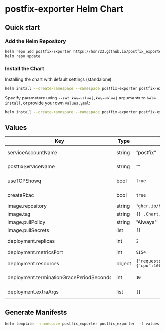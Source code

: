 # postfix-exporter Helm Chart

## Quick start

### Add the Helm Repository
```sh
helm repo add postfix-exporter https://hsn723.github.io/postfix_exporter
helm repo update
```

### Install the Chart

Installing the chart with default settings (standalone):

```sh
helm install --create-namespace --namespace postfix-exporter postfix-exporter postfix-exporter/postfix-exporter
```

Specify parameters using `--set key=value[,key=value]` arguments to `helm install`, or provide your own `values.yaml`:

```sh
helm install --create-namespace --namespace postfix-exporter postfix-exporter -f values.yaml postfix-exporter/postfix-exporter
```

## Values
| Key                                      | Type   | Default                                     | Description                               |
|------------------------------------------|--------|---------------------------------------------|-------------------------------------------|
| serviceAccountName                       | string | "postfix"                                   | The name for the service account          |
| postfixServiceName                       | string | ""                                          | The name for the postfix Service          |
| useTCPShowq                              | bool   | `true`                                      | The name for the postfix Service          |
| createRbac                               | bool   | `true`                                      | Whether to create RBAC resources          |
| image.repository                         | string | `"ghcr.io/hsn723/postfix_exporter"`         | Image repository to use                   |
| image.tag                                | string | `{{ .Chart.AppVersion }}`                   | Image tag to use                          |
| image.pullPolicy                         | string | "Always"                                    | Image pullPolicy                          |
| image.pullSecrets                        | list   | `[]`                                        | Image pull secret(s)                      |
| deployment.replicas                      | int    | `2`                                         | Number of controller Pod replicas         |
| deployment.metricsPort                   | int    | `9154`                                      | The metrics server port                   |
| deployment.resources                     | object | `{"requests":{"cpu":100m,"memory":"20Mi"}}` | Resources requested for Deployment        |
| deployment.terminationGracePeriodSeconds | int    | `10`                                        | terminationGracePeriodSeconds for the Pod |
| deployment.extraArgs                     | list   | `[]`                                        |   Additional arguments for the controller |


## Generate Manifests
```sh
helm template --namespace postfix_exporter postfix_exporter [-f values.yaml] postfix_exporter/postfix_exporter
```
